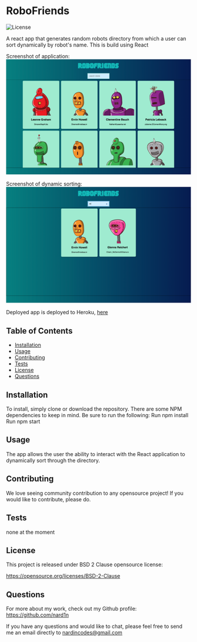 # RoboFriends
![License](https://img.shields.io/badge/License-BSD%202--Clause-blue.svg)

A react app that generates random robots directory from which a user can sort dynamically by robot's name. This is build using React

Screenshot of application:
![Screenshot](./robo1.png)

Screenshot of dynamic sorting:
![Screenshot](./robo2.png)

Deployed app is deployed to Heroku, [here](https://nard1n.github.io/robo)

## Table of Contents

* [Installation](#Installation)
* [Usage](#Usage)
* [Contributing](#Contributing)
* [Tests](#Tests)
* [License](#License)
* [Questions](#Questions)

## Installation
To install, simply clone or download the repository. There are some NPM dependencies to keep in mind. Be sure to run the following:
Run npm install
Run npm start

## Usage
The app allows the user the ability to interact with the React application to dynamically sort through the directory.


## Contributing
We love seeing community contribution to any opensource project! If you would like to contribute, please do.

## Tests
none at the moment

## License
This project is released under BSD 2 Clause opensource license:

https://opensource.org/licenses/BSD-2-Clause

## Questions
For more about my work, check out my Github profile: https://github.com/nard1n

If you have any questions and would like to chat, please feel free to send me an email directly to nardincodes@gmail.com
